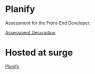 # Planify
Assessment for the Front-End Developer.

[Assessment Description](https://github.com/Rahul151995/planify/blob/master/angular%20interview%20task.pptx)

# Hosted at surge
[Planify](http://planifys.surge.sh)